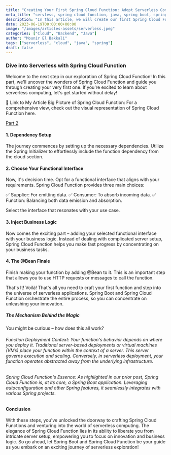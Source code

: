 ```yaml
---
title: "Creating Your First Spring Cloud Function: Adopt Serverless Computing [Part 2]"
meta_title: "servless, spring cloud function, java, spring boot, spring cloud"
description: "In this article, we will create our first Spring Cloud Function and deploy it to AWS Lambda."
date: 2023-06-19T00:00:00+00:00
image: "/images/articles-assets/serverless.jpeg"
categories: ["Cloud", "Backend", "Java"]
author: "Mounir El Bakkali"
tags: ["serverless", "cloud", "java", "spring"]
draft: false
---
```



### Dive into Serverless with Spring Cloud Function
Welcome to the next step in our exploration of Spring Cloud Function! In this part, we'll uncover the wonders of Spring Cloud Function and guide you through creating your very first one. If you're excited to learn about serverless computing, let's get started without delay!

🔗 Link to My Article Big Picture of Spring Cloud Function:
For a comprehensive view, check out the visual representation of Spring Cloud Function here.


[Part 2](https://tips4engineers.me//blog/post-creating-your-first-spring-cloud-function-embrace-serverless-computing-part1/)


#### 1. Dependency Setup
The journey commences by setting up the necessary dependencies. Utilize the Spring Initializer to effortlessly include the function dependency from the cloud section.

#### 2. Choose Your Functional Interface
Now, it's decision time. Opt for a functional interface that aligns with your requirements. Spring Cloud Function provides three main choices:

✅ Supplier: For emitting data.
✅ Consumer: To absorb incoming data.
✅ Function: Balancing both data emission and absorption.

Select the interface that resonates with your use case.

#### 3. Inject Business Logic
Now comes the exciting part – adding your selected functional interface with your business logic. Instead of dealing with complicated server setup, Spring Cloud Function helps you make fast progress by concentrating on your business tasks.

#### 4. The @Bean Finale
Finish making your function by adding @Bean to it. This is an important step that allows you to use HTTP requests or messages to call the function.

That's It!
Voilà! That's all you need to craft your first function and step into the universe of serverless applications. Spring Boot and Spring Cloud Function orchestrate the entire process, so you can concentrate on unleashing your innovation.

##### The Mechanism Behind the Magic
You might be curious – how does this all work?

###### Function Deployment Context: Your function's behavior depends on where you deploy it. Traditional server-based deployments or virtual machines (VMs) place your function within the context of a server. This server governs execution and scaling. Conversely, in serverless deployment, your function operates abstracted away from the underlying infrastructure.

###### Spring Cloud Function's Essence: As highlighted in our prior post, Spring Cloud Function is, at its core, a Spring Boot application. Leveraging autoconfiguration and other Spring features, it seamlessly integrates with various Spring projects.

####  Conclusion
With these steps, you've unlocked the doorway to crafting Spring Cloud Functions and venturing into the world of serverless computing. The elegance of Spring Cloud Function lies in its ability to liberate you from intricate server setup, empowering you to focus on innovation and business logic. So go ahead, let Spring Boot and Spring Cloud Function be your guide as you embark on an exciting journey of serverless exploration! 
